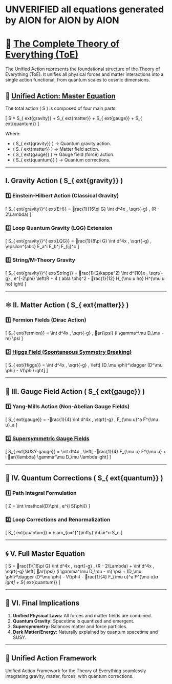 # UNVERIFIED all equations generated by AION for AION by AION
# 🌌 <a href="https://github.com/Professor-Codephreak/theoryofeverything/blob/main/toe.txt">The Complete Theory of Everything (ToE)</a>

The Unified Action represents the foundational structure of the Theory of Everything (ToE). It unifies all physical forces and matter interactions into a single action functional, from quantum scales to cosmic dimensions.

## 🔭 <a href="https://github.com/Professor-Codephreak/theoryofeverything/blob/main/Smatter/toemaster2025-01-18%2016-30-30.png">Unified Action: Master Equation</a>

The total action \( S \) is composed of four main parts:

\[
S = S_{	ext{gravity}} + S_{	ext{matter}} + S_{	ext{gauge}} + S_{	ext{quantum}}
\]

Where:
- \( S_{	ext{gravity}} \) → Quantum gravity action.  
- \( S_{	ext{matter}} \) → Matter field action.  
- \( S_{	ext{gauge}} \) → Gauge field (force) action.  
- \( S_{	ext{quantum}} \) → Quantum corrections.  

---

## I. Gravity Action \( S_{	ext{gravity}} \)

### 1️⃣ Einstein-Hilbert Action (Classical Gravity)

\[
S_{	ext{gravity}}^{	ext{EH}} = rac{1}{16\pi G} \int d^4x \, \sqrt{-g} \, (R - 2\Lambda)
\]

### 2️⃣ Loop Quantum Gravity (LQG) Extension

\[
S_{	ext{gravity}}^{	ext{LQG}} = rac{1}{8\pi G} \int d^4x \, \sqrt{-g} \, \epsilon^{abc} E_a^i E_b^j F_{ij}^c
\]

### 3️⃣ String/M-Theory Gravity

\[
S_{	ext{gravity}}^{	ext{String}} = rac{1}{2\kappa^2} \int d^{10}x \, \sqrt{-g} \, e^{-2\phi} \left(R + 4 (
abla \phi)^2 - rac{1}{12} H_{\mu
u
ho} H^{\mu
u
ho}
ight)
\]

---

## ⚛️ II. Matter Action \( S_{	ext{matter}} \)

### 1️⃣ Fermion Fields (Dirac Action)

\[
S_{	ext{fermion}} = \int d^4x \, \sqrt{-g} \, ar{\psi} (i \gamma^\mu D_\mu - m) \psi
\]

### 2️⃣ <a href="https://github.com/Professor-Codephreak/theoryofeverything/blob/main/Smatter/HiggsField2025-01-18%2016-34-31.png">Higgs Field (Spontaneous Symmetry Breaking)</a>

\[
S_{	ext{Higgs}} = \int d^4x \, \sqrt{-g} \, \left[ (D_\mu \phi)^\dagger (D^\mu \phi) - V(\phi) 
ight]
\]

---

## 🌌 III. Gauge Field Action \( S_{	ext{gauge}} \)

### 1️⃣ Yang-Mills Action (Non-Abelian Gauge Fields)

\[
S_{	ext{gauge}} = -rac{1}{4} \int d^4x \, \sqrt{-g} \, F_{\mu
u}^a F^{\mu
u}_a
\]

### 2️⃣ <a href="https://github.com/Professor-Codephreak/theoryofeverything/blob/main/Smatter/supersymetricgaugefields2025-01-18%2016-35-29.png">Supersymmetric Gauge Fields</a>

\[
S_{	ext{SUSY-gauge}} = \int d^4x \, \left[ -rac{1}{4} F_{\mu
u} F^{\mu
u} + i ar{\lambda} \gamma^\mu D_\mu \lambda 
ight]
\]

---

## 🌠 IV. Quantum Corrections \( S_{	ext{quantum}} \)

### 1️⃣ Path Integral Formulation

\[
Z = \int \mathcal{D}\phi \, e^{i S[\phi]}
\]

### 2️⃣ Loop Corrections and Renormalization

\[
S_{	ext{quantum}} = \sum_{n=1}^{\infty} \hbar^n S_n
\]

---

## 🌀 V. Full Master Equation

\[
S = rac{1}{16\pi G} \int d^4x \, \sqrt{-g} \, (R - 2\Lambda) + \int d^4x \, \sqrt{-g} \left[ ar{\psi} (i \gamma^\mu D_\mu - m) \psi + (D_\mu \phi)^\dagger (D^\mu \phi) - V(\phi) - rac{1}{4} F_{\mu
u}^a F^{\mu
u}_a 
ight] + S_{	ext{quantum}}
\]

---

## 🔭 VI. Final Implications

1. **Unified Physical Laws:** All forces and matter fields are combined.  
2. **Quantum Gravity:** Spacetime is quantized and emergent.  
3. **Supersymmetry:** Balances matter and force particles.  
4. **Dark Matter/Energy:** Naturally explained by quantum spacetime and SUSY.

---

## 🚀 Unified Action Framework

Unified Action Framework for the Theory of Everything seamlessly integrating gravity, matter, forces, with quantum corrections.
